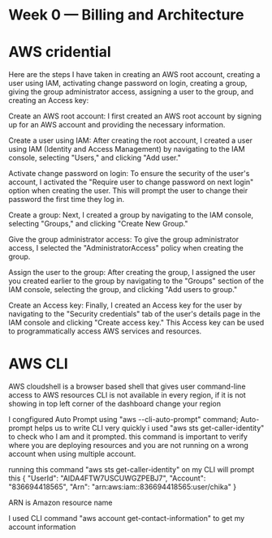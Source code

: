 # Week 0 — Billing and Architecture

# AWS cridential
Here are the steps I have taken in creating an AWS root account, creating a user using IAM, activating change password on login, creating a group, giving the group administrator access, assigning a user to the group, and creating an Access key:

Create an AWS root account: I first created an AWS root account by signing up for an AWS account and providing the necessary information.

Create a user using IAM: After creating the root account, I created a user using IAM (Identity and Access Management) by navigating to the IAM console, selecting "Users," and clicking "Add user."

Activate change password on login: To ensure the security of the user's account, I activated the "Require user to change password on next login" option when creating the user. This will prompt the user to change their password the first time they log in.

Create a group: Next, I created a group by navigating to the IAM console, selecting "Groups," and clicking "Create New Group."

Give the group administrator access: To give the group administrator access, I selected the "AdministratorAccess" policy when creating the group.

Assign the user to the group: After creating the group, I assigned the user you created earlier to the group by navigating to the "Groups" section of the IAM console, selecting the group, and clicking "Add users to group."

Create an Access key: Finally, I created an Access key for the user by navigating to the "Security credentials" tab of the user's details page in the IAM console and clicking "Create access key." This Access key can be used to programmatically access AWS services and resources.

# AWS CLI
AWS cloudshell is a browser based shell that gives user command-line access to AWS resources
CLI is not available in every region, if it is not showing in top left corner of the dashboard change your region

I congfigured Auto Prompt using "aws --cli-auto-prompt"  command; Auto-prompt helps us to write CLI very quickly
i used "aws sts get-caller-identity" to check who I am and it prompted. this command is important to verify where you are deploying resources and you are not running on a wrong account when using multiple account. 

running this command "aws sts get-caller-identity" on my CLI will prompt this
{
    "UserId": "AIDA4FTW7USCUWGZPEBJ7",
    "Account": "836694418565",
    "Arn": "arn:aws:iam::836694418565:user/chika"
}

ARN is Amazon resource name

I used CLI command "aws account get-contact-information" to get my account information
